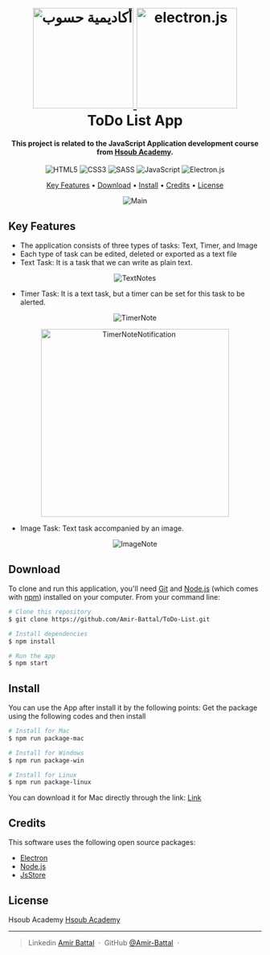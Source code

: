 <h1 align="center">
  <br>
  <a href="https://academy.hsoub.com/learn/javascript-application-development/">
    <img src="https://avatars.githubusercontent.com/u/12829424?s=200&v=4" alt="أكاديمية حسوب" width="200">
    <img src="https://pbs.twimg.com/profile_images/730268134460903424/8WOgriUU_400x400.jpg" alt="electron.js" width="200">
  </a>
  <br>
  ToDo List App
  <br>
</h1>

<h4 align="center">This project is related to the JavaScript Application development course from <a href="https://academy.hsoub.com/learn/javascript-application-development/" target="_blank">Hsoub Academy</a>.</h4>

<div align="center">
  
  ![HTML5](https://img.shields.io/badge/html5-%23E34F26.svg?style=for-the-badge&logo=html5&logoColor=white)
  ![CSS3](https://img.shields.io/badge/css3-%231572B6.svg?style=for-the-badge&logo=css3&logoColor=white)
  ![SASS](https://img.shields.io/badge/SASS-hotpink.svg?style=for-the-badge&logo=SASS&logoColor=white)
  ![JavaScript](https://img.shields.io/badge/javascript-%23323330.svg?style=for-the-badge&logo=javascript&logoColor=%23F7DF1E)
  ![Electron.js](https://img.shields.io/badge/Electron-191970?style=for-the-badge&logo=Electron&logoColor=white)
</div>

<p align="center">
  <a href="#key-features">Key Features</a> •
  <a href="#download">Download</a> •
  <a href="#install">Install</a> •
  <a href="#credits">Credits</a> •
  <a href="#license">License</a>
</p>

<div align="center">
  
  ![Main](https://github.com/Amir-Battal/ToDo-List/assets/125479553/32930f11-9396-4a84-8b52-043d30a89ad7)
</div>

## Key Features

* The application consists of three types of tasks: Text, Timer, and Image
* Each type of task can be edited, deleted or exported as a text file
* Text Task: It is a task that we can write as plain text.
<div align="center">
  
  ![TextNotes](https://github.com/Amir-Battal/ToDo-List/assets/125479553/5d5b3bb6-ea30-426f-9aa8-c729041830e0)
</div>
  

* Timer Task: It is a text task, but a timer can be set for this task to be alerted.
<div align="center">
  
  ![TimerNote](https://github.com/Amir-Battal/ToDo-List/assets/125479553/1e27e0a8-a85d-4db8-9f7a-28e085612e49)

  <img width="374" alt="TimerNoteNotification" src="https://github.com/Amir-Battal/ToDo-List/assets/125479553/4c34f522-d044-4a76-9cda-90085e325e60">

  
</div>


* Image Task: Text task accompanied by an image.
<div align="center">
  
  ![ImageNote](https://github.com/Amir-Battal/ToDo-List/assets/125479553/d68c9dac-5be6-45e6-a6fd-22520e44e84b)
</div>


## Download

To clone and run this application, you'll need [Git](https://git-scm.com) and [Node.js](https://nodejs.org/en/download/) (which comes with [npm](http://npmjs.com)) installed on your computer. From your command line:

```bash
# Clone this repository
$ git clone https://github.com/Amir-Battal/ToDo-List.git

# Install dependencies
$ npm install

# Run the app
$ npm start
```


## Install

You can use the App after install it by the following points:
Get the package using the following codes and then install
```bash
# Install for Mac
$ npm run package-mac

# Install for Windows
$ npm run package-win

# Install for Linux
$ npm run package-linux
```

You can download it for Mac directly through the link:
<a href="https://drive.google.com/file/d/1o-6SO1oQ7bzdDAwfR71sotWMRPLMRdYN/view?usp=sharing">Link</a>


## Credits

This software uses the following open source packages:

- [Electron](http://electron.atom.io/)
- [Node.js](https://nodejs.org/)
- [JsStore](https://jsstore.net/)


## License

Hsoub Academy [Hsoub Academy](https://academy.hsoub.com/)

---

> Linkedin [Amir Battal](https://www.linkedin.com/in/amir-battal/) &nbsp;&middot;&nbsp;
> GitHub [@Amir-Battal](https://github.com/Amir-Battal) &nbsp;&middot;&nbsp;

  

